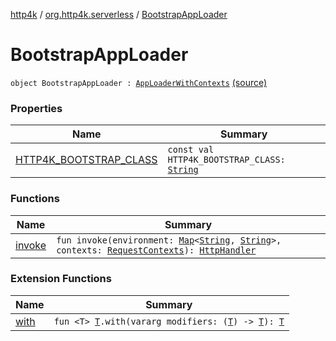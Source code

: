 [http4k](../../index.md) / [org.http4k.serverless](../index.md) / [BootstrapAppLoader](./index.md)

# BootstrapAppLoader

`object BootstrapAppLoader : `[`AppLoaderWithContexts`](../-app-loader-with-contexts.md) [(source)](https://github.com/http4k/http4k/blob/master/http4k-serverless-lambda/src/main/kotlin/org/http4k/serverless/BootstrapAppLoader.kt#L6)

### Properties

| Name | Summary |
|---|---|
| [HTTP4K_BOOTSTRAP_CLASS](-h-t-t-p4-k_-b-o-o-t-s-t-r-a-p_-c-l-a-s-s.md) | `const val HTTP4K_BOOTSTRAP_CLASS: `[`String`](https://kotlinlang.org/api/latest/jvm/stdlib/kotlin/-string/index.html) |

### Functions

| Name | Summary |
|---|---|
| [invoke](invoke.md) | `fun invoke(environment: `[`Map`](https://kotlinlang.org/api/latest/jvm/stdlib/kotlin.collections/-map/index.html)`<`[`String`](https://kotlinlang.org/api/latest/jvm/stdlib/kotlin/-string/index.html)`, `[`String`](https://kotlinlang.org/api/latest/jvm/stdlib/kotlin/-string/index.html)`>, contexts: `[`RequestContexts`](../../org.http4k.core/-request-contexts/index.md)`): `[`HttpHandler`](../../org.http4k.core/-http-handler.md) |

### Extension Functions

| Name | Summary |
|---|---|
| [with](../../org.http4k.core/with.md) | `fun <T> `[`T`](../../org.http4k.core/with.md#T)`.with(vararg modifiers: (`[`T`](../../org.http4k.core/with.md#T)`) -> `[`T`](../../org.http4k.core/with.md#T)`): `[`T`](../../org.http4k.core/with.md#T) |
